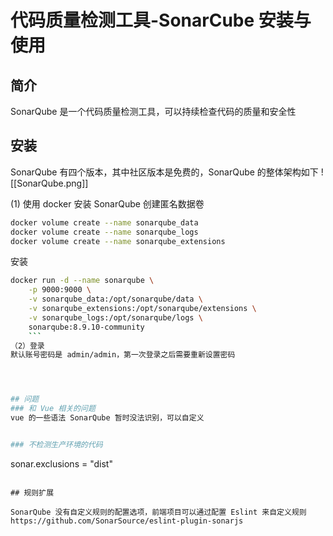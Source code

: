 # 代码质量检测工具-SonarCube 安装与使用
## 简介
SonarQube 是一个代码质量检测工具，可以持续检查代码的质量和安全性

## 安装

SonarQube 有四个版本，其中社区版本是免费的，SonarQube 的整体架构如下
![[SonarQube.png]]

(1) 使用 docker 安装 SonarQube
创建匿名数据卷
```sh
docker volume create --name sonarqube_data
docker volume create --name sonarqube_logs
docker volume create --name sonarqube_extensions
```
安装
```sh
docker run -d --name sonarqube \
    -p 9000:9000 \
    -v sonarqube_data:/opt/sonarqube/data \
    -v sonarqube_extensions:/opt/sonarqube/extensions \
    -v sonarqube_logs:/opt/sonarqube/logs \
    sonarqube:8.9.10-community
    ```
（2）登录
默认账号密码是 admin/admin，第一次登录之后需要重新设置密码




## 问题
### 和 Vue 相关的问题
vue 的一些语法 SonarQube 暂时没法识别，可以自定义


### 不检测生产环境的代码
```
sonar.exclusions = "dist"
```

## 规则扩展

SonarQube 没有自定义规则的配置选项，前端项目可以通过配置 Eslint 来自定义规则 https://github.com/SonarSource/eslint-plugin-sonarjs